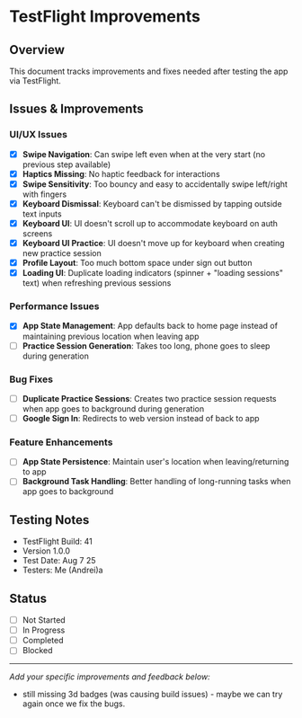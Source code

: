 # TestFlight Improvements

## Overview

This document tracks improvements and fixes needed after testing the app via TestFlight.

## Issues & Improvements

### UI/UX Issues

- [x] **Swipe Navigation**: Can swipe left even when at the very start (no previous step available)
- [x] **Haptics Missing**: No haptic feedback for interactions
- [x] **Swipe Sensitivity**: Too bouncy and easy to accidentally swipe left/right with fingers
- [x] **Keyboard Dismissal**: Keyboard can't be dismissed by tapping outside text inputs
- [x] **Keyboard UI**: UI doesn't scroll up to accommodate keyboard on auth screens
- [x] **Keyboard UI Practice**: UI doesn't move up for keyboard when creating new practice session
- [x] **Profile Layout**: Too much bottom space under sign out button
- [x] **Loading UI**: Duplicate loading indicators (spinner + "loading sessions" text) when refreshing previous sessions

### Performance Issues

- [x] **App State Management**: App defaults back to home page instead of maintaining previous location when leaving app
- [ ] **Practice Session Generation**: Takes too long, phone goes to sleep during generation

### Bug Fixes

- [ ] **Duplicate Practice Sessions**: Creates two practice session requests when app goes to background during generation
- [ ] **Google Sign In**: Redirects to web version instead of back to app

### Feature Enhancements

- [ ] **App State Persistence**: Maintain user's location when leaving/returning to app
- [ ] **Background Task Handling**: Better handling of long-running tasks when app goes to background

## Testing Notes

- TestFlight Build: 41
- Version 1.0.0
- Test Date: Aug 7 25
- Testers: Me (Andrei)a

## Status

- [ ] Not Started
- [ ] In Progress
- [ ] Completed
- [ ] Blocked

---

_Add your specific improvements and feedback below:_

- still missing 3d badges (was causing build issues) - maybe we can try again once we fix the bugs.
